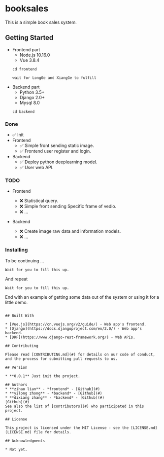 # booksales

This is a simple book sales system.

## Getting Started

- Frontend part
    * Node.js 10.16.0
    * Vue 3.8.4
    ```
    cd frontend
    ```
    ```
    wait for LongGe and XiangGe to fulfill
    ```
- Backend part
    * Python 3.5+ 
    * Django 2.0+
    * Mysql 8.0
    ```
    cd backend
    ```

### Done
- ✅ Init  
- Frontend
    - ✅ Simple front sending static image.
    - ✅ Frontend user register and login.
- Backend
    - ✅ Deploy python deeplearning model.
    - ✅ User web API.


### TODO
- Frontend
    - ❌ Statistical query.
    - ❌ Simple front sending Specific frame of vedio.
    - ❌ ...

- Backend
    - ❌ Create image raw data and information models.  
    - ❌ ...


### Installing

To be continuing ...

```
Wait for you to fill this up.
```

And repeat

```
Wait for you to fill this up.
```

End with an example of getting some data out of the system or using it for a little demo.

```

## Built With

* [Vue.js](https://cn.vuejs.org/v2/guide/) - Web app's frontend.
* [Django](https://docs.djangoproject.com/en/2.0/) - Web app's backend.
* [DRF](https://www.django-rest-framework.org/) - Web APIs.

## Contributing

Please read [CONTRIBUTING.md](#) for details on our code of conduct, and the process for submitting pull requests to us.

## Version

* **0.0.1** Just init the project.

## Authors
* **zihao lian** - *frontend* - [Github](#)
* **yilong zhong** - *backend* - [Github](#)
* **dixiang zhang** - *backend* - [Github](#)
[Github](#)
See also the list of [contributors](#) who participated in this project.

## License

This project is licensed under the MIT License - see the [LICENSE.md](LICENSE.md) file for details.

## Acknowledgments

* Not yet.


